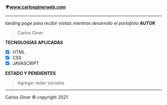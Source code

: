 🌍**www.carlosginerweb.com** 


___________________________________________________________________________________________________________________________________________________________________________________

*landing page para recibir visitas mientras desarrollo el portafolio*
**AUTOR**

> Carlos Giner

**TECNOLOGÍAS APLICADAS**

- [x] HTML
- [x] CSS
- [x] JAVASCRIPT

**ESTADO Y PENDIENTES**

> Agregar reder sociales

__________________________________________________________________________________________________________________________________________________________________________________
Carlos Giner © copyright 2021
